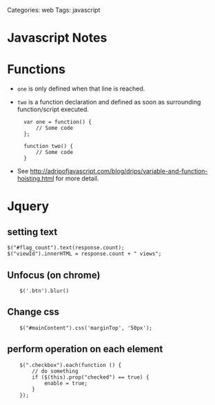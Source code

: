 Categories: web
Tags: javascript

# Javascript Notes

# Functions

- `one` is only defined when that line is reached.
- `two` is a function declaration and defined as soon as surrounding function/script executed.

        var one = function() {
            // Some code
        };

        function two() {
            // Some code
        }

- See http://adripofjavascript.com/blog/drips/variable-and-function-hoisting.html for more detail.


# Jquery

## setting text

	$("#flag_count").text(response.count);
	$("viewId").innerHTML = response.count + " views";


## Unfocus (on chrome)

		$('.btn').blur()

## Change css

		$("#mainContent").css('marginTop', '50px');

## perform operation on each element


        $(".checkbox").each(function () {
        	// do something
        	if ($(this).prop("checked") == true) {
                enable = true;
            }
        });
